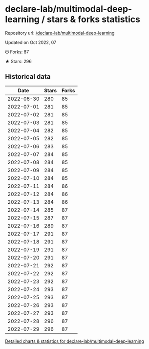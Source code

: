 # declare-lab/multimodal-deep-learning / stars & forks statistics

Repository url: [/declare-lab/multimodal-deep-learning](https://github.com/declare-lab/multimodal-deep-learning)

Updated on Oct 2022, 07

☋ Forks: 87

★ Stars: 296

## Historical data
| Date | Stars | Forks |
|------|-------|-------|
| 2022-06-30 | 280 | 85 | 
| 2022-07-01 | 281 | 85 | 
| 2022-07-02 | 281 | 85 | 
| 2022-07-03 | 281 | 85 | 
| 2022-07-04 | 282 | 85 | 
| 2022-07-05 | 282 | 85 | 
| 2022-07-06 | 283 | 85 | 
| 2022-07-07 | 284 | 85 | 
| 2022-07-08 | 284 | 85 | 
| 2022-07-09 | 284 | 85 | 
| 2022-07-10 | 284 | 85 | 
| 2022-07-11 | 284 | 86 | 
| 2022-07-12 | 284 | 86 | 
| 2022-07-13 | 284 | 86 | 
| 2022-07-14 | 285 | 87 | 
| 2022-07-15 | 287 | 87 | 
| 2022-07-16 | 289 | 87 | 
| 2022-07-17 | 291 | 87 | 
| 2022-07-18 | 291 | 87 | 
| 2022-07-19 | 291 | 87 | 
| 2022-07-20 | 291 | 87 | 
| 2022-07-21 | 292 | 87 | 
| 2022-07-22 | 292 | 87 | 
| 2022-07-23 | 292 | 87 | 
| 2022-07-24 | 293 | 87 | 
| 2022-07-25 | 293 | 87 | 
| 2022-07-26 | 293 | 87 | 
| 2022-07-27 | 293 | 87 | 
| 2022-07-28 | 296 | 87 | 
| 2022-07-29 | 296 | 87 | 


[Detailed charts & statistics for declare-lab/multimodal-deep-learning](https://reviewgithub.com/rep/declare-lab/multimodal-deep-learning)
